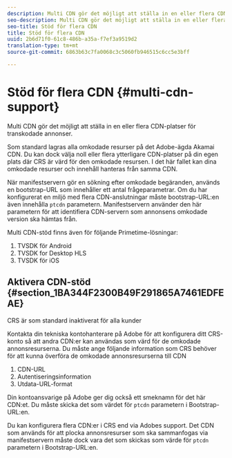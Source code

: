 ```yaml
---
description: Multi CDN gör det möjligt att ställa in en eller flera CDN-platser för transkodade annonser.
seo-description: Multi CDN gör det möjligt att ställa in en eller flera CDN-platser för transkodade annonser.
seo-title: Stöd för flera CDN
title: Stöd för flera CDN
uuid: 2b6d71f0-61c8-486b-a35a-f7ef3a9519d2
translation-type: tm+mt
source-git-commit: 6863b63c7fa0068c3c5060fb946515c6cc5e3bff

---
```



# Stöd för flera CDN {#multi-cdn-support}

Multi CDN gör det möjligt att ställa in en eller flera CDN-platser för transkodade annonser.

Som standard lagras alla omkodade resurser på det Adobe-ägda Akamai CDN. Du kan dock välja noll eller flera ytterligare CDN-platser på din egen plats där CRS är värd för den omkodade resursen. I det här fallet kan dina omkodade resurser och innehåll hanteras från samma CDN.

När manifestservern gör en sökning efter omkodade begäranden, används en bootstrap-URL som innehåller ett antal frågeparametrar. Om du har konfigurerat en miljö med flera CDN-anslutningar måste bootstrap-URL:en även innehålla `ptcdn` parametern. Manifestservern använder den här parametern för att identifiera CDN-servern som annonsens omkodade version ska hämtas från.

Multi CDN-stöd finns även för följande Primetime-lösningar:

1. TVSDK för Android
1. TVSDK for Desktop HLS
1. TVSDK för iOS

## Aktivera CDN-stöd {#section_1BA344F2300B49F291865A7461EDFEAE}

CRS är som standard inaktiverat för alla kunder

Kontakta din tekniska kontohanterare på Adobe för att konfigurera ditt CRS-konto så att andra CDN:er kan användas som värd för de omkodade annonsresurserna. Du måste ange följande information som CRS behöver för att kunna överföra de omkodade annonsresurserna till CDN

1. CDN-URL
1. Autentiseringsinformation
1. Utdata-URL-format

Din kontoansvarige på Adobe ger dig också ett smeknamn för det här CDN:et. Du måste skicka det som värdet för `ptcdn` parametern i Bootstrap-URL:en.

Du kan konfigurera flera CDN:er i CRS end via Adobes support. Det CDN som används för att plocka annonsresurser som ska sammanfogas via manifestservern måste dock vara det som skickas som värde för `ptcdn` parametern i Bootstrap-URL:en.

